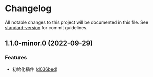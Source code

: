# Changelog

All notable changes to this project will be documented in this file. See [standard-version](https://github.com/conventional-changelog/standard-version) for commit guidelines.

## 1.1.0-minor.0 (2022-09-29)


### Features

* 初始化插件 ([d036bed](https://github.com/zjwgank/vite-plugin-import/commit/d036bedab0a48001e7448a26fecb213e4fe6a8f4))
